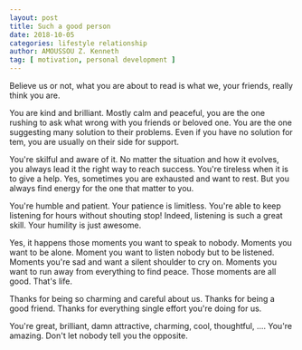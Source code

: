 ```yaml
---
layout: post
title: Such a good person
date: 2018-10-05
categories: lifestyle relationship
author: AMOUSSOU Z. Kenneth
tag: [ motivation, personal development ]
---
```



Believe us or not,  what you are about to read is what we, your friends,  really 
think you are. 

You are kind and brilliant. Mostly calm and peaceful, you are the one rushing to 
ask what wrong with you friends or beloved one. You are the one suggesting many 
solution to their problems. Even if you have no solution for tem,  you are usually 
on their side for support. 

You're skilful and aware of it. No matter the situation and how it evolves, you 
always lead it the right way to reach success. You're tireless when it is to 
give a help. Yes,  sometimes you are exhausted and want to rest. But you always 
find energy for the one that matter to you.

You're humble and patient. Your patience is limitless. You're able to keep 
listening for hours without shouting stop! Indeed, listening is such a great 
skill. Your humility is just awesome.

Yes, it happens those moments you want to speak to nobody. Moments you want to 
be alone. Moment you want to listen nobody but to be listened. Moments you're 
sad and want a silent shoulder to cry on. Moments you want to run away from 
everything to find peace. Those moments are all good.  That's life. 

Thanks for being so charming and careful about us. 
Thanks for being a good friend. 
Thanks for everything single effort you're doing for us. 

You're great, brilliant,  damn attractive, charming, cool, thoughtful, .... 
You're amazing. Don't let nobody tell you the opposite. 
